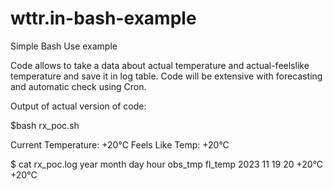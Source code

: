# wttr.in-bash-example
Simple Bash Use example 

Code allows to take a data about actual temperature and actual-feelslike temperature and save it in log table. 
Code will be extensive with forecasting and automatic check using Cron. 

Output of actual version of code: 

$bash rx_poc.sh

Current Temperature: +20°C
Feels Like Temp: +20°C

$ cat rx_poc.log
year  month  day  hour  obs_tmp  fl_temp
2023  11     19   20    +20°C    +20°C

